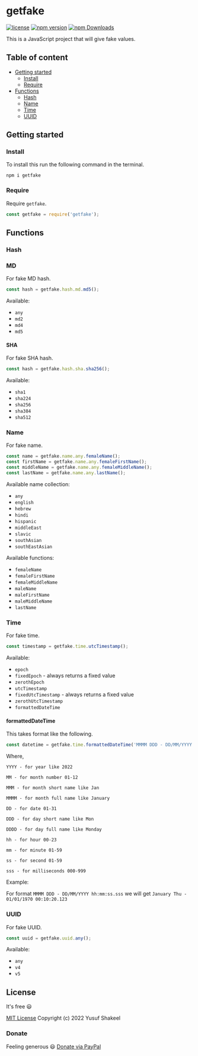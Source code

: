 # getfake

[![license](https://img.shields.io/badge/license-MIT-blue.svg)](https://github.com/yusufshakeel/getfake)
[![npm version](https://img.shields.io/badge/npm-0.2.0-blue.svg)](https://www.npmjs.com/package/getfake)
[![npm Downloads](https://img.shields.io/npm/dm/getfake.svg)](https://www.npmjs.com/package/getfake)

This is a JavaScript project that will give fake values.

## Table of content

* [Getting started](#getting-started)
  * [Install](#install)
  * [Require](#require)
* [Functions](#functions)
  * [Hash](#hash)
  * [Name](#name)
  * [Time](#time)
  * [UUID](#uuid)


## Getting started

### Install

To install this run the following command in the terminal.

```shell
npm i getfake
```

### Require

Require `getfake`.

```javascript
const getfake = require('getfake');
```

## Functions

### Hash

### MD

For fake MD hash.

```javascript
const hash = getfake.hash.md.md5();
```

Available:

* `any`
* `md2`
* `md4`
* `md5`

#### SHA

For fake SHA hash.

```javascript
const hash = getfake.hash.sha.sha256();
```

Available:

* `sha1`
* `sha224`
* `sha256`
* `sha384`
* `sha512`

### Name

For fake name.

```javascript
const name = getfake.name.any.femaleName();
const firstName = getfake.name.any.femaleFirstName();
const middleName = getfake.name.any.femaleMiddleName();
const lastName = getfake.name.any.lastName();
```

Available name collection:

* `any`
* `english`
* `hebrew`
* `hindi`
* `hispanic`
* `middleEast`
* `slavic`
* `southAsian`
* `southEastAsian`

Available functions:

* `femaleName`
* `femaleFirstName`
* `femaleMiddleName`
* `maleName`
* `maleFirstName`
* `maleMiddleName`
* `lastName`

### Time

For fake time.

```javascript
const timestamp = getfake.time.utcTimestamp();
```

Available:

* `epoch`
* `fixedEpoch` - always returns a fixed value
* `zerothEpoch`
* `utcTimestamp`
* `fixedUtcTimestamp` - always returns a fixed value
* `zerothUtcTimestamp`
* `formattedDateTime`

#### formattedDateTime

This takes format like the following.

```javascript
const datetime = getfake.time.formattedDateTime('MMMM DDD - DD/MM/YYYY hh:mm:ss.sss');
```

Where,

```text
YYYY - for year like 2022

MM - for month number 01-12

MMM - for month short name like Jan

MMMM - for month full name like January

DD - for date 01-31

DDD - for day short name like Mon

DDDD - for day full name like Monday

hh - for hour 00-23

mm - for minute 01-59

ss - for second 01-59

sss - for milliseconds 000-999
```

Example: 

For format `MMMM DDD - DD/MM/YYYY hh:mm:ss.sss` we will get `January Thu - 01/01/1970 00:10:20.123`

### UUID

For fake UUID.

```javascript
const uuid = getfake.uuid.any();
```

Available:

* `any`
* `v4`
* `v5`


## License

It's free :smiley:

[MIT License](https://github.com/yusufshakeel/getfake/blob/main/LICENSE) Copyright (c) 2022 Yusuf Shakeel

### Donate

Feeling generous :smiley: [Donate via PayPal](https://www.paypal.me/yusufshakeel)
